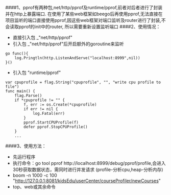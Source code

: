 ####1、pprof有两种包,net/http/pprof及runtime/pprof,前者对后者进行了封装并在http上暴露端口.
在使用了某些web框架如beego后再使用pprof,无法直接在项目监听的端口直接使用pprof,因这些web框架对端口监听及router进行了封装,不会读取pprof的init中的router,
所以需要重新设置监听端口
####2、使用情况：
* 直接引入包 _"net/http/pprof"
* 引入包 _"net/http/pprof"后开启额外的goroutine来监听
```
go func(){
    log.Pringtln(http.ListenAndServe("localhost:8999",nil))
}()
```
* 引入包 "runtime/pprof"
```
var cpuprofile = flag.String("cpuprofile", "", "write cpu profile to file")
func main() {
	flag.Parse()
	if *cpuprofile != "" {
		f, err := os.Create(*cpuprofile)
		if err != nil {
			log.Fatal(err)
		}
		pprof.StartCPUProfile(f)
		defer pprof.StopCPUProfile()
	}
	...
```
####3、使用方法：
* 先运行程序
* 执行命令：go tool pprof http://localhost:8999/debug/pprof/profile,会进入30秒获取数据状态，需同时进行并发请求
(profile-分析cpu,heap-分析内存)
* boom -n 1000 -c 100 "http://127.0.0.1:8081/kidsEdu/userCenter/courseProfiler/newCourses"
* top、web或其余命令